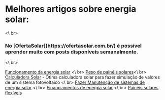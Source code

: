 <h1>Melhores artigos sobre energia solar:</h1> <\ br>
<h3>No [OfertaSolar](https://ofertasolar.com.br/) é possível aprender muito com posts disponíveis semanalmente.</h3> <\ br>

[Funcionamento da energia solar](https://ofertasolar.com.br/tecnologia/como-funciona-energia-solar/) <\ br>
[Peso de painéis solares](https://ofertasolar.com.br/geral/peso-de-placas-solares/)<\ br>
[Calculadora Solar](https://ofertasolar.com.br/calculadora-solar/) - Ótima calculadora solar para fazer simulação de valores de um sistema fotovoltaico <\ br>
[Fazer Manutenção de sistemas de energia solar](https://ofertasolar.com.br/instalacao/manutencao-energia-solar/) <\ br>
[Financiamentos de energia solar](https://ofertasolar.com.br/financiamento/financiamento-de-sistemas-fotovoltaicos/) <\ br>
[Painéis solares flexíveis](https://ofertasolar.com.br/geral/painel-solar-flexivel/)
